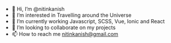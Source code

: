 - 👋 Hi, I’m @nitinkanish
- 👀 I’m interested in Travelling around the Universe
- 🌱 I’m currently working  Javascript, SCSS, Vue, Ionic and React
- 💞️ I’m looking to collaborate on my projects
- 📫 How to reach me nitinkanish@gmail.com

<!---
nitinkanish/nitinkanish is a ✨ special ✨ repository because its `README.md` (this file) appears on your GitHub profile.
You can click the Preview link to take a look at your changes.
--->
